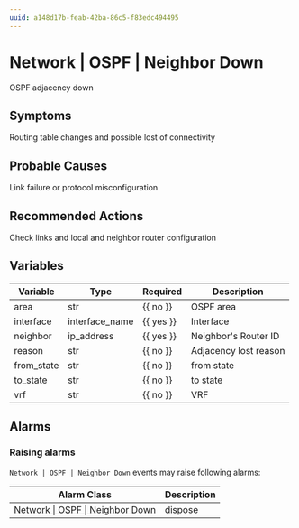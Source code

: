 ```yaml
---
uuid: a148d17b-feab-42ba-86c5-f83edc494495
---
```

# Network | OSPF | Neighbor Down

OSPF adjacency down

## Symptoms

Routing table changes and possible lost of connectivity

## Probable Causes

Link failure or protocol misconfiguration

## Recommended Actions

Check links and local and neighbor router configuration

## Variables

| Variable   | Type           | Required  | Description           |
| ---------- | -------------- | --------- | --------------------- |
| area       | str            | {{ no }}  | OSPF area             |
| interface  | interface_name | {{ yes }} | Interface             |
| neighbor   | ip_address     | {{ yes }} | Neighbor's Router ID  |
| reason     | str            | {{ no }}  | Adjacency lost reason |
| from_state | str            | {{ no }}  | from state            |
| to_state   | str            | {{ no }}  | to state              |
| vrf        | str            | {{ no }}  | VRF                   |

## Alarms

### Raising alarms

`Network | OSPF | Neighbor Down` events may raise following alarms:

| Alarm Class                                                                                        | Description |
| -------------------------------------------------------------------------------------------------- | ----------- |
| [Network \| OSPF \| Neighbor Down](../../../alarm-classes-reference/network/ospf/neighbor-down.md) | dispose     |
